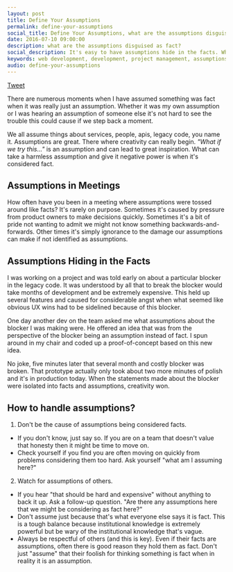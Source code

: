 ```yaml
---
layout: post
title: Define Your Assumptions
permalink: define-your-assumptions
social_title: Define Your Assumptions, what are the assumptions disguised as fact?
date: 2016-07-10 09:00:00
description: what are the assumptions disguised as fact?
social_description: It's easy to have assumptions hide in the facts. What facts have you held as fact that were in fact assumptions?
keywords: web development, development, project management, assumptions, legacy code
audio: define-your-assumptions
---
```

<a href="https://twitter.com/share" class="twitter-share-button" data-text="What assumptions are you treating as facts?" data-show-count="false">Tweet</a><script async src="//platform.twitter.com/widgets.js" charset="utf-8"></script>

There are numerous moments when I have assumed something was fact when it was really just an assumption. Whether it was my own assumption or I was hearing an assumption of someone else it's not hard to see the trouble this could cause if we step back a moment.

We all assume things about services, people, apis, legacy code, you name it. Assumptions are great. There where creativity can really begin. *"What if we try this..."* is an assumption and can lead to great inspiration. What can take a harmless assumption and give it negative power is when it's considered fact.

## Assumptions in Meetings
How often have you been in a meeting where assumptions were tossed around like facts? It's rarely on purpose. Sometimes it's caused by pressure from product owners to make decisions quickly. Sometimes it's a bit of pride not wanting to admit we might not know something backwards-and-forwards. Other times it's simply ignorance to the damage our assumptions can make if not identified as assumptions.

## Assumptions Hiding in the Facts
I was working on a project and was told early on about a particular blocker in the legacy code. It was understood by all that to break the blocker would take months of development and be extremely expensive. This held up several features and caused for considerable angst when what seemed like obvious UX wins had to be sidelined because of this blocker.

One day another dev on the team asked me what assumptions about the blocker I was making were. He offered an idea that was from the perspective of the blocker being an assumption instead of fact. I spun around in my chair and coded up a proof-of-concept based on this new idea.

No joke, five minutes later that several month and costly blocker was broken. That prototype actually only took about two more minutes of polish and it's in production today. When the statements made about the blocker were isolated into facts and assumptions, creativity won.

## How to handle assumptions?
1. Don't be the cause of assumptions being considered facts.
  * If you don't know, just say so. If you are on a team that doesn't value that honesty then it might be time to move on.
  * Check yourself if you find you are often moving on quickly from problems considering them too hard. Ask yourself "what am I assuming here?"
2. Watch for assumptions of others.
  * If you hear "that should be hard and expensive" without anything to back it up. Ask a follow-up question. "Are there any assumptions here that we might be considering as fact here?"
  * Don't assume just because that's what everyone else says it is fact. This is a tough balance because institutional knowledge is extremely powerful but be wary of the institutional knowledge that's vague.
  * Always be respectful of others (and this is key). Even if their facts are assumptions, often there is good reason they hold them as fact. Don't just "assume" that their foolish for thinking something is fact when in reality it is an assumption.
